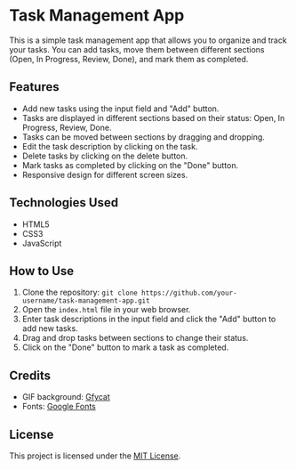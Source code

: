 # Task Management App

This is a simple task management app that allows you to organize and track your tasks. You can add tasks, move them between different sections (Open, In Progress, Review, Done), and mark them as completed.

## Features

- Add new tasks using the input field and "Add" button.
- Tasks are displayed in different sections based on their status: Open, In Progress, Review, Done.
- Tasks can be moved between sections by dragging and dropping.
- Edit the task description by clicking on the task.
- Delete tasks by clicking on the delete button.
- Mark tasks as completed by clicking on the "Done" button.
- Responsive design for different screen sizes.

## Technologies Used

- HTML5
- CSS3
- JavaScript

## How to Use

1. Clone the repository: `git clone https://github.com/your-username/task-management-app.git`
2. Open the `index.html` file in your web browser.
3. Enter task descriptions in the input field and click the "Add" button to add new tasks.
4. Drag and drop tasks between sections to change their status.
5. Click on the "Done" button to mark a task as completed.

## Credits

- GIF background: [Gfycat](https://gfycat.com/)
- Fonts: [Google Fonts](https://fonts.google.com/)

## License

This project is licensed under the [MIT License](LICENSE).

